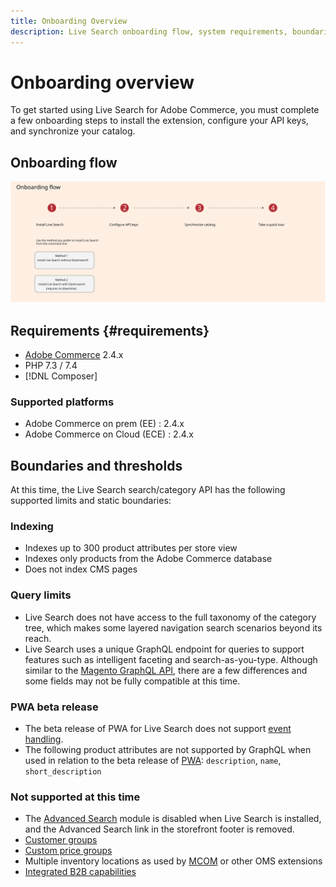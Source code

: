 ```yaml
---
title: Onboarding Overview
description: Live Search onboarding flow, system requirements, boundaries and limitations
---
```

# Onboarding overview

To get started using Live Search for Adobe Commerce, you must complete a few onboarding steps to install the extension, configure your API keys, and synchronize your catalog.

## Onboarding flow

![Live Search onboarding diagram](assets/onboarding-flow.svg)

## Requirements {#requirements}

* [Adobe Commerce](https://magento.com/products/magento-commerce) 2.4.x
* PHP 7.3 / 7.4
* [!DNL Composer]

### Supported platforms

* Adobe Commerce on prem (EE) : 2.4.x
* Adobe Commerce on Cloud (ECE) : 2.4.x

## Boundaries and thresholds

At this time, the Live Search search/category API has the following supported limits and static boundaries:

### Indexing

* Indexes up to 300 product attributes per store view
* Indexes only products from the Adobe Commerce database
* Does not index CMS pages

### Query limits

* Live Search does not have access to the full taxonomy of the category tree, which makes some layered navigation search scenarios beyond its reach.
* Live Search uses a unique GraphQL endpoint for queries to support features such as intelligent faceting and search-as-you-type. Although similar to the [Magento GraphQL API](https://devdocs.magento.com/guides/v2.4/graphql), there are a few differences and some fields may not be fully compatible at this time.

### PWA beta release

* The beta release of PWA for Live Search does not support [event handling](https://devdocs.magento.com/shared-services/storefront-events-sdk.html).
* The following product attributes are not supported by GraphQL when used in relation to the beta release of [PWA](https://developer.adobe.com/commerce/pwa-studio/): `description`, `name`, `short_description`

### Not supported at this time

* The [Advanced Search](https://docs.magento.com/user-guide/catalog/search-advanced.html) module is disabled when Live Search is installed, and the Advanced Search link in the storefront footer is removed.
* [Customer groups](https://docs.magento.com/user-guide/customers/customer-groups.html)
* [Custom price groups](https://docs.magento.com/user-guide/catalog/product-price-group.html)
* Multiple inventory locations as used by [MCOM](https://docs.magento.com/user-guide/mcom.html) or other OMS extensions
* [Integrated B2B capabilities](https://business.adobe.com/products/magento/b2b-ecommerce.html)
